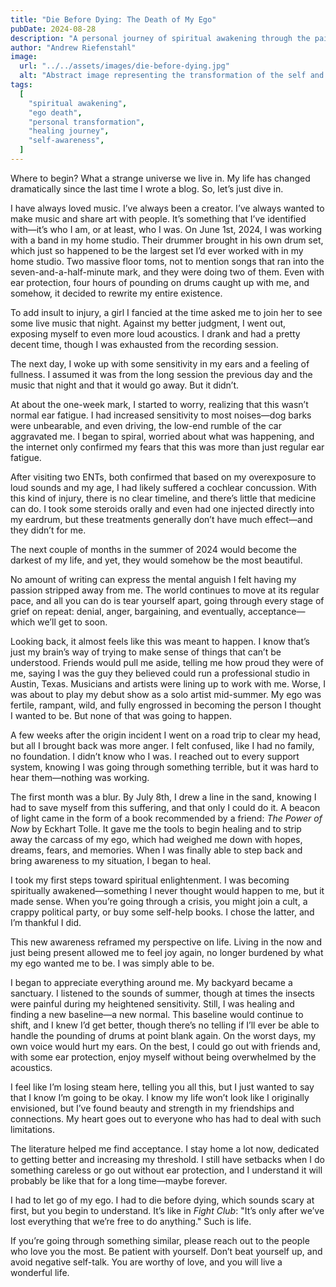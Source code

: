 ```yaml
---
title: "Die Before Dying: The Death of My Ego"
pubDate: 2024-08-28
description: "A personal journey of spiritual awakening through the painful loss of identity, reshaping the self, and embracing a new perspective on life after a cochlear concussion."
author: "Andrew Riefenstahl"
image:
  url: "../../assets/images/die-before-dying.jpg"
  alt: "Abstract image representing the transformation of the self and the death of the ego."
tags:
  [
    "spiritual awakening",
    "ego death",
    "personal transformation",
    "healing journey",
    "self-awareness",
  ]
---
```


Where to begin? What a strange universe we live in. My life has changed dramatically since the last time I wrote a blog. So, let’s just dive in.

I have always loved music. I’ve always been a creator. I’ve always wanted to make music and share art with people. It’s something that I’ve identified with—it’s who I am, or at least, who I was. On June 1st, 2024, I was working with a band in my home studio. Their drummer brought in his own drum set, which just so happened to be the largest set I’d ever worked with in my home studio. Two massive floor toms, not to mention songs that ran into the seven-and-a-half-minute mark, and they were doing two of them. Even with ear protection, four hours of pounding on drums caught up with me, and somehow, it decided to rewrite my entire existence.

To add insult to injury, a girl I fancied at the time asked me to join her to see some live music that night. Against my better judgment, I went out, exposing myself to even more loud acoustics. I drank and had a pretty decent time, though I was exhausted from the recording session.

The next day, I woke up with some sensitivity in my ears and a feeling of fullness. I assumed it was from the long session the previous day and the music that night and that it would go away. But it didn’t.

At about the one-week mark, I started to worry, realizing that this wasn’t normal ear fatigue. I had increased sensitivity to most noises—dog barks were unbearable, and even driving, the low-end rumble of the car aggravated me. I began to spiral, worried about what was happening, and the internet only confirmed my fears that this was more than just regular ear fatigue.

After visiting two ENTs, both confirmed that based on my overexposure to loud sounds and my age, I had likely suffered a cochlear concussion. With this kind of injury, there is no clear timeline, and there’s little that medicine can do. I took some steroids orally and even had one injected directly into my eardrum, but these treatments generally don’t have much effect—and they didn’t for me.

The next couple of months in the summer of 2024 would become the darkest of my life, and yet, they would somehow be the most beautiful.

No amount of writing can express the mental anguish I felt having my passion stripped away from me. The world continues to move at its regular pace, and all you can do is tear yourself apart, going through every stage of grief on repeat: denial, anger, bargaining, and eventually, acceptance—which we’ll get to soon.

Looking back, it almost feels like this was meant to happen. I know that’s just my brain’s way of trying to make sense of things that can’t be understood. Friends would pull me aside, telling me how proud they were of me, saying I was the guy they believed could run a professional studio in Austin, Texas. Musicians and artists were lining up to work with me. Worse, I was about to play my debut show as a solo artist mid-summer. My ego was fertile, rampant, wild, and fully engrossed in becoming the person I thought I wanted to be. But none of that was going to happen.

A few weeks after the origin incident I went on a road trip to clear my head, but all I brought back was more anger. I felt confused, like I had no family, no foundation. I didn’t know who I was. I reached out to every support system, knowing I was going through something terrible, but it was hard to hear them—nothing was working.

The first month was a blur. By July 8th, I drew a line in the sand, knowing I had to save myself from this suffering, and that only I could do it. A beacon of light came in the form of a book recommended by a friend: *The Power of Now* by Eckhart Tolle. It gave me the tools to begin healing and to strip away the carcass of my ego, which had weighed me down with hopes, dreams, fears, and memories. When I was finally able to step back and bring awareness to my situation, I began to heal.

I took my first steps toward spiritual enlightenment. I was becoming spiritually awakened—something I never thought would happen to me, but it made sense. When you’re going through a crisis, you might join a cult, a crappy political party, or buy some self-help books. I chose the latter, and I’m thankful I did.

This new awareness reframed my perspective on life. Living in the now and just being present allowed me to feel joy again, no longer burdened by what my ego wanted me to be. I was simply able to be.

I began to appreciate everything around me. My backyard became a sanctuary. I listened to the sounds of summer, though at times the insects were painful during my heightened sensitivity. Still, I was healing and finding a new baseline—a new normal. This baseline would continue to shift, and I knew I’d get better, though there’s no telling if I’ll ever be able to handle the pounding of drums at point blank again. On the worst days, my own voice would hurt my ears. On the best, I could go out with friends and, with some ear protection, enjoy myself without being overwhelmed by the acoustics.

I feel like I’m losing steam here, telling you all this, but I just wanted to say that I know I’m going to be okay. I know my life won’t look like I originally envisioned, but I’ve found beauty and strength in my friendships and connections. My heart goes out to everyone who has had to deal with such limitations. 

The literature helped me find acceptance. I stay home a lot now, dedicated to getting better and increasing my threshold. I still have setbacks when I do something careless or go out without ear protection, and I understand it will probably be like that for a long time—maybe forever.

I had to let go of my ego. I had to die before dying, which sounds scary at first, but you begin to understand. It’s like in *Fight Club*: "It’s only after we’ve lost everything that we’re free to do anything." Such is life. 

If you’re going through something similar, please reach out to the people who love you the most. Be patient with yourself. Don’t beat yourself up, and avoid negative self-talk. You are worthy of love, and you will live a wonderful life.
